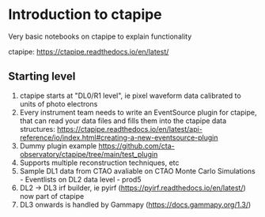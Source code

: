 # Introduction to ctapipe

Very basic notebooks on ctapipe to explain functionality

ctapipe: https://ctapipe.readthedocs.io/en/latest/

## Starting level

1. ctapipe starts at "DL0/R1 level", ie pixel waveform data calibrated to units of photo electrons
2. Every instrument team needs to write an EventSource plugin for ctapipe, that can read your data files and fills them into the ctapipe data structures:
https://ctapipe.readthedocs.io/en/latest/api-reference/io/index.html#creating-a-new-eventsource-plugin
3. Dummy plugin example https://github.com/cta-observatory/ctapipe/tree/main/test_plugin
4. Supports multiple reconstruction techniques, etc
5. Sample DL1 data from CTAO avaliable on CTAO Monte Carlo Simulations - Eventlists on DL2 data level - prod5
6. DL2 -> DL3 irf builder, ie pyirf (https://pyirf.readthedocs.io/en/latest/) now part of ctapipe
7. DL3 onwards is handled by Gammapy (https://docs.gammapy.org/1.3/)